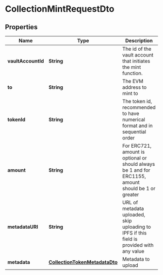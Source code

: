 

# CollectionMintRequestDto


## Properties

| Name | Type | Description | Notes |
|------------ | ------------- | ------------- | -------------|
|**vaultAccountId** | **String** | The id of the vault account that initiates the mint function. |  |
|**to** | **String** | The EVM address to mint to  |  |
|**tokenId** | **String** | The token id, recommended to have numerical format and in sequential order |  |
|**amount** | **String** | For ERC721, amount is optional or should always be 1 and for ERC1155, amount should be 1 or greater |  [optional] |
|**metadataURI** | **String** | URL of metadata uploaded, skip uploading to IPFS if this field is provided with any value |  [optional] |
|**metadata** | [**CollectionTokenMetadataDto**](CollectionTokenMetadataDto.md) | Metadata to upload |  [optional] |



